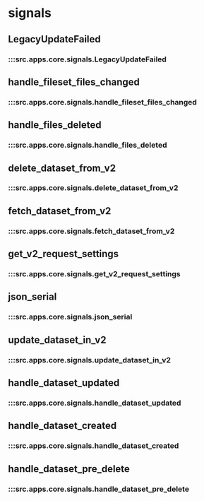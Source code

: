 # signals

## LegacyUpdateFailed

### :::src.apps.core.signals.LegacyUpdateFailed

## handle_fileset_files_changed

### :::src.apps.core.signals.handle_fileset_files_changed

## handle_files_deleted

### :::src.apps.core.signals.handle_files_deleted

## delete_dataset_from_v2

### :::src.apps.core.signals.delete_dataset_from_v2

## fetch_dataset_from_v2

### :::src.apps.core.signals.fetch_dataset_from_v2

## get_v2_request_settings

### :::src.apps.core.signals.get_v2_request_settings

## json_serial

### :::src.apps.core.signals.json_serial

## update_dataset_in_v2

### :::src.apps.core.signals.update_dataset_in_v2

## handle_dataset_updated

### :::src.apps.core.signals.handle_dataset_updated

## handle_dataset_created

### :::src.apps.core.signals.handle_dataset_created

## handle_dataset_pre_delete

### :::src.apps.core.signals.handle_dataset_pre_delete

